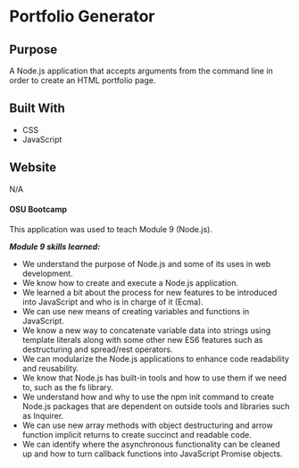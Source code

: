 # Portfolio Generator

## Purpose
A Node.js application that accepts arguments from the command line in order to create an HTML portfolio page.

## Built With
* CSS
* JavaScript

## Website
N/A

#### OSU Bootcamp
This application was used to teach Module 9 (Node.js). 

***Module 9 skills learned:***
* We understand the purpose of Node.js and some of its uses in web development.
* We know how to create and execute a Node.js application.
* We learned a bit about the process for new features to be introduced into JavaScript and who is in charge of it (Ecma).
* We can use new means of creating variables and functions in JavaScript.
* We know a new way to concatenate variable data into strings using template literals along with some other new ES6 features such as destructuring and spread/rest operators.
* We can modularize the Node.js applications to enhance code readability and reusability.
* We know that Node.js has built-in tools and how to use them if we need to, such as the fs library.
* We understand how and why to use the npm init command to create Node.js packages that are dependent on outside tools and libraries such as Inquirer.
* We can use new array methods with object destructuring and arrow function implicit returns to create succinct and readable code.
* We can identify where the asynchronous functionality can be cleaned up and how to turn callback functions into JavaScript Promise objects.
